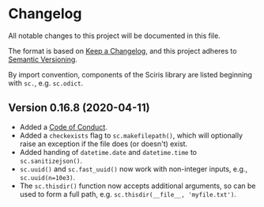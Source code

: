 # Changelog

All notable changes to this project will be documented in this file.

The format is based on [Keep a Changelog](https://keepachangelog.com/en/1.0.0/),
and this project adheres to [Semantic Versioning](https://semver.org/spec/v2.0.0.html).

By import convention, components of the Sciris library are listed beginning with `sc.`, e.g. `sc.odict`.

## Version 0.16.8 (2020-04-11)
- Added a [Code of Conduct](CODE_OF_CONDUCT.md).
- Added a `checkexists` flag to `sc.makefilepath()`, which will optionally raise an exception if the file does (or doesn't) exist.
- Added handing of `datetime.date` and `datetime.time` to `sc.sanitizejson()`.
- `sc.uuid()` and `sc.fast_uuid()` now work with non-integer inputs, e.g., `sc.uuid(n=10e3)`.
- The `sc.thisdir()` function now accepts additional arguments, so can be used to form a full path, e.g. `sc.thisdir(__file__, 'myfile.txt')`.
